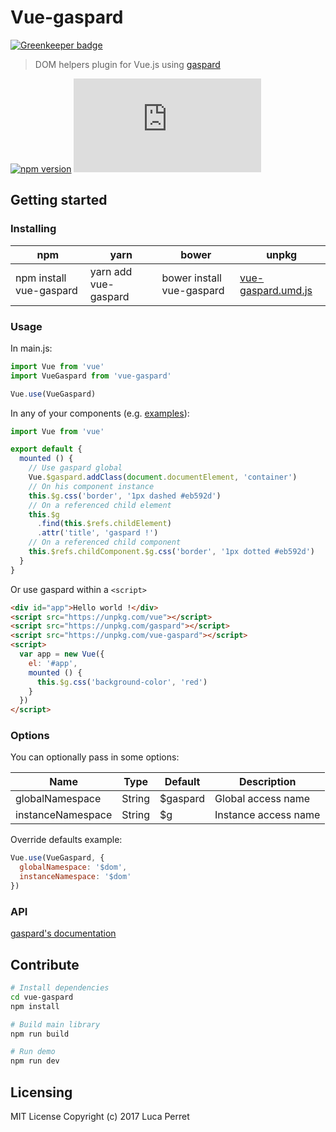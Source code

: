 # Vue-gaspard

[![Greenkeeper badge](https://badges.greenkeeper.io/lucaperret/vue-gaspard.svg)](https://greenkeeper.io/)
> DOM helpers plugin for Vue.js using [gaspard](https://github.com/lucaperret/gaspard)

[![npm version](https://badge.fury.io/js/vue-gaspard.svg)](https://badge.fury.io/js/vue-gaspard)
[![vue-gaspard size](https://badges.herokuapp.com/size/npm/vue-gaspard/dist/vue-gaspard.umd.js?gzip=true)](https://www.npmjs.com/package/vue-gaspard)


## Getting started

### Installing

npm | yarn | bower | unpkg
------------ | ------------- | ------------- | -------------
npm install vue-gaspard | yarn add vue-gaspard | bower install vue-gaspard |  [vue-gaspard.umd.js](https://unpkg.com/vue-gaspard)

### Usage

In main.js:
```javascript
import Vue from 'vue'
import VueGaspard from 'vue-gaspard'

Vue.use(VueGaspard)
```

In any of your components (e.g. [examples](demo/src/App.vue)):
```javascript
import Vue from 'vue'

export default {
  mounted () {
    // Use gaspard global
    Vue.$gaspard.addClass(document.documentElement, 'container')
    // On his component instance
    this.$g.css('border', '1px dashed #eb592d')
    // On a referenced child element
    this.$g
      .find(this.$refs.childElement)
      .attr('title', 'gaspard !')
    // On a referenced child component
    this.$refs.childComponent.$g.css('border', '1px dotted #eb592d')
  }
}
```

Or use gaspard within a `<script>`
```html
<div id="app">Hello world !</div>
<script src="https://unpkg.com/vue"></script>
<script src="https://unpkg.com/gaspard"></script>
<script src="https://unpkg.com/vue-gaspard"></script>
<script>
  var app = new Vue({
    el: '#app',
    mounted () {
      this.$g.css('background-color', 'red')
    }
  })
</script>
```


### Options

You can optionally pass in some options:

| Name           | Type    | Default      | Description |
| ---           | ---     | ---          | ---         |
| globalNamespace          | String  | $gaspard         | Global access name |
| instanceNamespace          | String  | $g          | Instance access name |

Override defaults example:
```javascript
Vue.use(VueGaspard, {
  globalNamespace: '$dom',
  instanceNamespace: '$dom'
})
```

### API

[gaspard's documentation](https://github.com/lucaperret/gaspard/blob/master/docs/API.md#srccollectionjs)


## Contribute

```bash
# Install dependencies
cd vue-gaspard
npm install

# Build main library
npm run build

# Run demo
npm run dev
```

## Licensing

MIT License Copyright (c) 2017 Luca Perret
